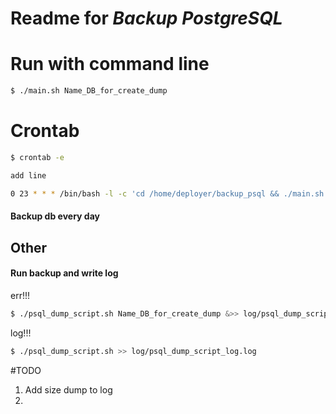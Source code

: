 # Readme for ***Backup PostgreSQL***

# Run with command line
```bash
$ ./main.sh Name_DB_for_create_dump
```


# Crontab

```bash
$ crontab -e

add line

0 23 * * * /bin/bash -l -c 'cd /home/deployer/backup_psql && ./main.sh Name_DB_for_create_dump'

```
    
#### Backup db every day


## Other

#### Run backup and write log

err!!!

```bash
$ ./psql_dump_script.sh Name_DB_for_create_dump &>> log/psql_dump_script_log.log
```

log!!!

```bash
$ ./psql_dump_script.sh >> log/psql_dump_script_log.log
```

#TODO
1) Add size dump to log
2) 
